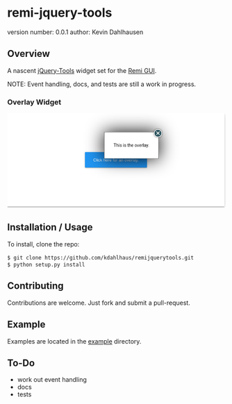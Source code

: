 remi-jquery-tools
=================

version number: 0.0.1
author: Kevin Dahlhausen

Overview
--------


A nascent [jQuery-Tools](http://jquerytools.github.io) widget set for the [Remi GUI](https://github.com/dddomodossola/remi).

NOTE: Event handling, docs,  and tests are still a work in progress.


### Overlay Widget
![ScreenShot](/docs/source/overlay.png?raw=true)



Installation / Usage
--------------------

<!--
To install use pip:

    $ pip install remijquerytools
-->

To install, clone the repo:

    $ git clone https://github.com/kdahlhaus/remijquerytools.git
    $ python setup.py install

Contributing
------------

Contributions are welcome.  Just fork and submit a pull-request.

Example
-------

Examples are located in the [example](https://github.com/kdahlhaus/remi-jquery-tools/tree/master/example) directory.


To-Do
-----

* work out event handling
* docs
* tests

